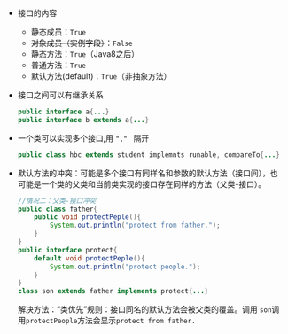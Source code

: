- 接口的内容
    - 静态成员：`True`
    - ~~对象成员（实例字段）~~：`False`
    - 静态方法：`True`（Java8之后）
    - 普通方法：`True`
    - 默认方法(default)：`True`（非抽象方法）

- 接口之间可以有继承关系
    ``` java
    public interface a{...}
    public interface b extends a{...}
    ```
- 一个类可以实现多个接口,用 `"," ` 隔开
    ```java
    public class hbc extends student implemnts runable, compareTo{...}
    ```
- 默认方法的冲突：可能是多个接口有同样名和参数的默认方法（接口间），也可能是一个类的父类和当前类实现的接口存在同样的方法（父类-接口）。
    ```java
    //情况二：父类-接口冲突
    public class father{
        public void protectPeple(){
            System.out.println("protect from father.");
        }
    }
    public interface protect{
        default void protectPeple(){
            System.out.println("protect people.");
        }
    }
    class son extends father implements protect{...}
    ```
    解决方法：“类优先”规则：接口同名的默认方法会被父类的覆盖。调用 `son`调用`protectPeople`方法会显示`protect from father.`
    